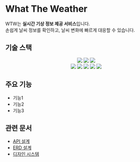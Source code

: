 # What The Weather

WTW는 **실시간 기상 정보 제공 서비스**입니다.  
손쉽게 날씨 정보를 확인하고, 날씨 변화에 빠르게 대응할 수 있습니다.

## 기술 스택

<div align=center>
  <div align=center>
    <img src="https://img.shields.io/badge/Android Studio-3DDC84?style=for-the-badge&logo=Android Studio&logoColor=white"/>
    <img src="https://img.shields.io/badge/Spring Boot-6DB33F?style=for-the-badge&logo=Spring Boot&logoColor=white"/>
    <img src="https://img.shields.io/badge/FastAPI-009688?style=for-the-badge&logo=FastAPI&logoColor=white"/>
  </div>

  <div  align=center>
    <img src="https://img.shields.io/badge/Amazon EC2-FF9900?style=for-the-badge&logo=Amazon EC2&logoColor=white"/>
    <img src="https://img.shields.io/badge/Amazon S3-569A31?style=for-the-badge&logo=Amazon S3&logoColor=white"/>
    <img src="https://img.shields.io/badge/MySQL-4479A1?style=for-the-badge&logo=MySQL&logoColor=white"/>
    <img src="https://img.shields.io/badge/Docker-2496ED?style=for-the-badge&logo=Docker&logoColor=white"/>
    <img src="https://img.shields.io/badge/GitHub Actions-2088FF?style=for-the-badge&logo=GitHub Actions&logoColor=white"/>
  </div>
</div>

## 주요 기능
- 기능1
- 기능2
- 기능3

## 관련 문서
- [API 설계](http://43.202.46.159:8000/docs#/Classification/create_asset_wtw_ai_image_classification_post)
- [ERD 설계](https://www.erdcloud.com/d/HHSE43swnMzWu7sXy)
- [디자인 시스템](https://jeongyuneo.notion.site/UI-UX-e2fe209238c44bb58ebb091ccc840110?pvs=4)
